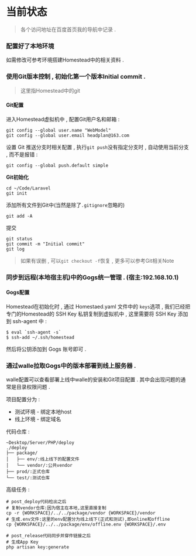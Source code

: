 # 当前状态

> 各个访问地址在百度首页我的导航中记录 .

### 配置好了本地环境

如需修改可参考环境搭建Homestead中的相关资料 .

### 使用Git版本控制 , 初始化第一个版本Initial commit .

> 这里指Homestead中的git

#### **Git配置**

进入Homestead虚拟机中 , 配置Git用户名和邮箱 :

```
git config --global user.name "WebModel"
git config --global user.email headplan@163.com
```

设置 Git 推送分支时相关配置 , 执行`git push`没有指定分支时 , 自动使用当前分支 , 而不是报错 :

```
git config --global push.default simple
```

**Git初始化**

```
cd ~/Code/Laravel
git init
```

添加所有文件到Git中\(当然是除了`.gitignore`忽略的\)

```
git add -A
```

提交

```
git status
git commit -m "Initial commit"
git log
```

> 如果有误删 , 可以`git checkout -f`恢复 , 更多可以参考Git相关Note

### 同步到远程\(本地宿主机\)中的Gogs统一管理 . \(宿主:192.168.10.1\)

#### Gogs配置

Homestead在初始化时 , 通过 Homestaed.yaml 文件中的 `keys`选项 , 我们已经把专门的Homestead的 SSH Key 私钥复制到虚拟机中 , 这里需要将 SSH Key 添加到 ssh-agent 中 :

    $ eval `ssh-agent -s`
    $ ssh-add ~/.ssh/homestead

然后将公钥添加到 Gogs 账号即可 .

### 通过walle拉取Gogs中的版本部署到线上服务器 .

walle配置可以查看部署上线中walle的安装和Git项目配置 . 其中会出现问题的通常是目录权限问题 .

项目配置分为 :

* 测试环境 - 绑定本地host
* 线上环境 - 绑定域名

代码仓库 : 

```
~Desktop/Server/PHP/deploy
./deploy
├── package/
│   ├── env/:线上线下的配置文件
│   └── vendor/:公共vendor
├── prod/:正式仓库
└── test/:测试仓库
```

高级任务 :

```
# post_deploy代码检出之后
# 复制vendor仓库:因为宿主在本地,这里直接复制
cp -r {WORKSPACE}/../../package/vendor {WORKSPACE}/vendor
# 生成.env文件:这里的env配置分为线上线下(正式和测试),即online和offline
cp {WORKSPACE}/../../package/env/offline.env {WORKSPACE}/.env

# post_release代码同步并穿件链接之后
# 生成App Key
php artisan key:generate
```



